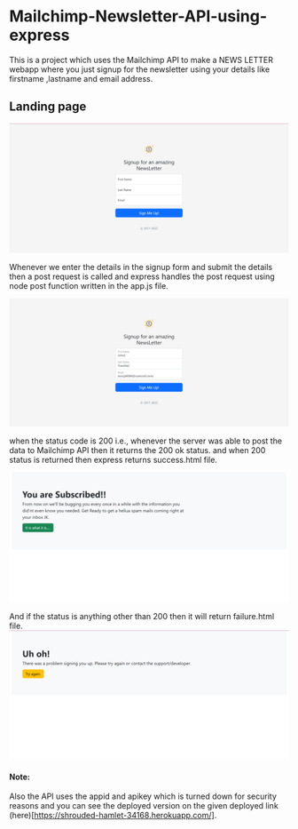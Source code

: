 # Mailchimp-Newsletter-API-using-express

This is a project which uses the Mailchimp API to make a NEWS LETTER webapp where you just signup for the newsletter using your details like firstname ,lastname and email address.

## Landing page

![Landing page Screenshot](./public/assets/Readme%20screenshots/Landing.png)

Whenever we enter the details in the signup form and submit the details then a post request is called and express handles the post request using node post function written in the app.js file.

![Data Entry Screenshot](./public/assets/Readme%20screenshots/Data.png)


when the status code is 200 i.e., whenever the server was able to post the data to Mailchimp API then it returns the 200 ok status. and when 200 status is returned then express returns success.html file.

![Status ok Screenshot](./public/assets/Readme%20screenshots/Success.png)

And if the status is anything other than 200 then it will return failure.html file.
![Status Not ok/ Error Screenshot](./public/assets/Readme%20screenshots/Error.png)


#### Note:
Also the API uses the appid and apikey which is turned down for security reasons and you can see the deployed 
version on the given deployed link (here)[https://shrouded-hamlet-34168.herokuapp.com/].
